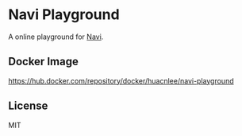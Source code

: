 # Navi Playground

A online playground for [Navi](https://navi-lang.org).

## Docker Image

https://hub.docker.com/repository/docker/huacnlee/navi-playground

## License

MIT
